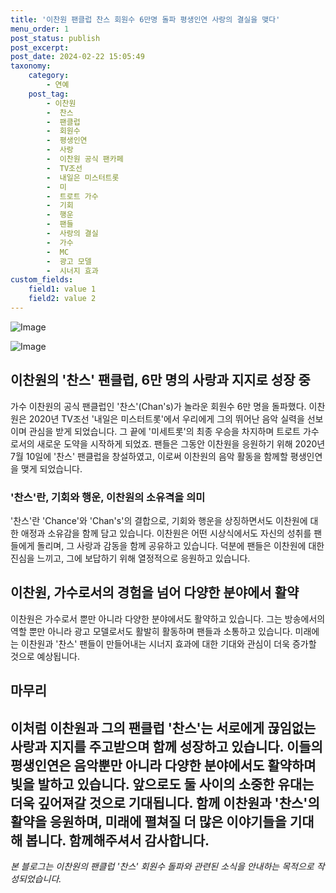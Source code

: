 ```yaml
---
title: '이찬원 팬클럽 찬스 회원수 6만명 돌파 평생인연 사랑의 결실을 맺다'
menu_order: 1
post_status: publish
post_excerpt: 
post_date: 2024-02-22 15:05:49
taxonomy:
    category:
        - 연예
    post_tag:
        - 이찬원
        -  찬스
        -  팬클럽
        -  회원수
        -  평생인연
        -  사랑
        -  이찬원 공식 팬카페
        -  TV조선
        -  내일은 미스터트롯
        -  미
        -  트로트 가수
        -  기회
        -  행운
        -  팬들
        -  사랑의 결실
        -  가수
        -  MC
        -  광고 모델
        -  시너지 효과
custom_fields:
    field1: value 1
    field2: value 2
---
```


![Image](https://ssl.pstatic.net/mimgnews/image/108/2024/02/22/0003216427_001_20240222072501185.jpg?type=w540)

![Image](https://mimgnews.pstatic.net/image/108/2024/02/22/0003216427_002_20240222072501330.jpg?type=w540)

## 이찬원의 '찬스' 팬클럽, 6만 명의 사랑과 지지로 성장 중
가수 이찬원의 공식 팬클럽인 '찬스'(Chan's)가 놀라운 회원수 6만 명을 돌파했다. 이찬원은 2020년 TV조선 '내일은 미스터트롯'에서 우리에게 그의 뛰어난 음악 실력을 선보이며 관심을 받게 되었습니다. 그 끝에 '미세트롯'의 최종 우승을 차지하며 트로트 가수로서의 새로운 도약을 시작하게 되었죠. 팬들은 그동안 이찬원을 응원하기 위해 2020년 7월 10일에 '찬스' 팬클럽을 창설하였고, 이로써 이찬원의 음악 활동을 함께할 평생인연을 맺게 되었습니다.
### '찬스'란, 기회와 행운, 이찬원의 소유격을 의미
'찬스'란 'Chance'와 'Chan's'의 결합으로, 기회와 행운을 상징하면서도 이찬원에 대한 애정과 소유감을 함께 담고 있습니다. 이찬원은 어떤 시상식에서도 자신의 성취를 팬들에게 돌리며, 그 사랑과 감동을 함께 공유하고 있습니다. 덕분에 팬들은 이찬원에 대한 진심을 느끼고, 그에 보답하기 위해 열정적으로 응원하고 있습니다.
## 이찬원, 가수로서의 경험을 넘어 다양한 분야에서 활약
이찬원은 가수로서 뿐만 아니라 다양한 분야에서도 활약하고 있습니다. 그는 방송에서의 역할 뿐만 아니라 광고 모델로서도 활발히 활동하며 팬들과 소통하고 있습니다. 미래에는 이찬원과 '찬스' 팬들이 만들어내는 시너지 효과에 대한 기대와 관심이 더욱 증가할 것으로 예상됩니다.
## 마무리
이처럼 이찬원과 그의 팬클럽 '찬스'는 서로에게 끊임없는 사랑과 지지를 주고받으며 함께 성장하고 있습니다. 이들의 평생인연은 음악뿐만 아니라 다양한 분야에서도 활약하며 빛을 발하고 있습니다. 앞으로도 둘 사이의 소중한 유대는 더욱 깊어져갈 것으로 기대됩니다. 함께 이찬원과 '찬스'의 활약을 응원하며, 미래에 펼쳐질 더 많은 이야기들을 기대해 봅니다. 함께해주셔서 감사합니다.
---
*본 블로그는 이찬원의 팬클럽 '찬스' 회원수 돌파와 관련된 소식을 안내하는 목적으로 작성되었습니다.*
